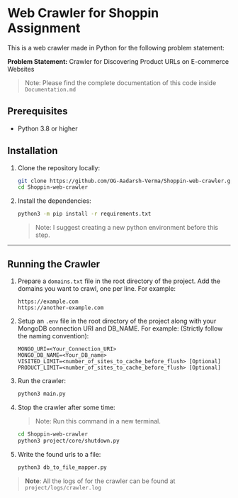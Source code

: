 # Web Crawler for Shoppin Assignment

This is a web crawler made in Python for the following problem statement:

**Problem Statement:** Crawler for Discovering Product URLs on E-commerce Websites

> Note: Please find the complete documentation of this code inside `Documentation.md`
## Prerequisites

- Python 3.8 or higher



## Installation

1. Clone the repository locally:
   ```bash
   git clone https://github.com/OG-Aadarsh-Verma/Shoppin-web-crawler.git
   cd Shoppin-web-crawler
   ```

2. Install the dependencies:
   ```bash
   python3 -m pip install -r requirements.txt
   ```
   > Note: I suggest creating a new python environment before this step. 

---

## Running the Crawler

1. Prepare a `domains.txt` file in the root directory of the project. Add the domains you want to crawl, one per line. For example:
   ```
   https://example.com
   https://another-example.com
   ```

2. Setup an `.env` file in the root directory of the project along with your MongoDB connection URI and DB_NAME. For example: (Strictly follow the naming convention):
   ```
   MONGO_URI=<Your_Connection_URI>
   MONGO_DB_NAME=<Your_DB_name>
   VISITED_LIMIT=<number_of_sites_to_cache_before_flush> [Optional]
   PRODUCT_LIMIT=<number_of_sites_to_cache_before_flush> [Optional]
   ```

3. Run the crawler:
   ```bash
   python3 main.py
   ```

4. Stop the crawler after some time:
   >Note: Run this command in a new terminal.
   ```bash
   cd Shoppin-web-crawler
   python3 project/core/shutdown.py
   ```

5. Write the found urls to a file:
   ```bash
   python3 db_to_file_mapper.py
   ```

> **Note**: All the logs of for the crawler can be found at `project/logs/crawler.log` 
